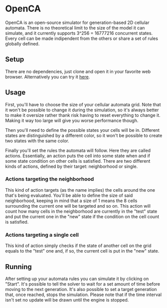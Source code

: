 # OpenCA

OpenCA is an open-source simulator for generation-based 2D cellular automata.
There is no theoretical limit to the size of the model it can simulate, and it currently supports 3^256 = 16777216 concurrent states. Every cell can be made indipendent from the others or share a set of rules globally defined.

## Setup

There are no dependencies, just clone and open it in your favorite web browser.
Alternatively you can try it [here](https://hbar-boi.github.io/OpenCA/).

## Usage

First, you'll have to choose the size of your cellular automata grid.
Note that it won't be possible to change it during the simulation, so it's always better to make it oversize rather thank risk having to reset everything to change it. Making it way too large will give you worse performance though.

Then you'll need to define the possible states your cells will be in. Different states are distinguished by a different color, so it won't be possible to create two states with the same color.

Finally you'll set the rules the automata will follow. Here they are called actions.
Essentially, an action puts the cell into some state when and if some state condition on other cells is satisfied.
There are two different kinds of actions, defined by their target: neighborhood or single.

### Actions targeting the neighborhood
This kind of action targets (as the name implies) the cells around the one that's being evaluated.
You'll be able to define the size of said neighborhood, keeping in mind that a size of 1 means the 8 cells surrounding the current one will be targeted and so on.
This action will count how many cells in the neighborhood are currently in the "test" state and put the current one in the "new" state if the condition on the cell count is satisfied.

### Actions targeting a single cell
This kind of action simply checks if the state of another cell on the grid equals to the "test" one and, if so, the current cell is put in the "new" state.

## Running

After setting up your automata rules you can simulate it by clicking on "Start". It's possible to tell the solver to wait for a set amount of time before moving to the next generation. It's also possible to set a target generation that, once reached, stops the simulation. Please note that if the time interval isn't set no update will be drawn until the engine is stopped.

